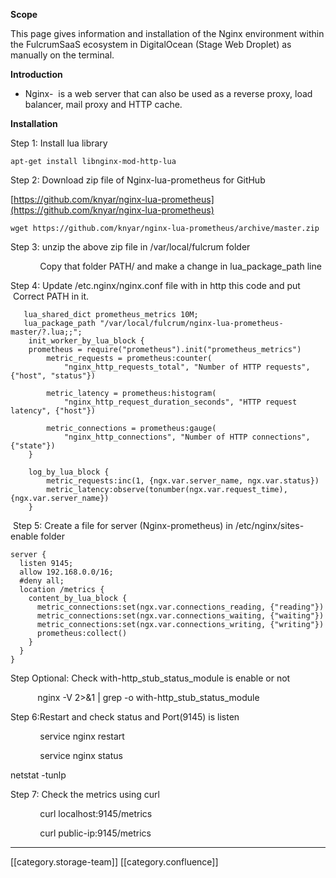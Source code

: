  **Scope** 

This page gives information and installation of the Nginx environment within the FulcrumSaaS ecosystem in DigitalOcean (Stage Web Droplet) as manually on the terminal.

 **Introduction** 


* Nginx-  is a web server that can also be used as a reverse proxy, load balancer, mail proxy and HTTP cache.



 **Installation** 

Step 1: Install lua library


```
apt-get install libnginx-mod-http-lua   
```
Step 2: Download zip file of Nginx-lua-prometheus for GitHub

[https://github.com/knyar/nginx-lua-prometheus](https://github.com/knyar/nginx-lua-prometheus)


```
wget https://github.com/knyar/nginx-lua-prometheus/archive/master.zip
```
Step 3: unzip the above zip file in /var/local/fulcrum folder

            Copy that folder PATH/ and make a change in lua_package_path line

Step 4: Update /etc.nginx/nginx.conf file with in http this code and put  Correct PATH in it.


```
   lua_shared_dict prometheus_metrics 10M;
   lua_package_path "/var/local/fulcrum/nginx-lua-prometheus-master/?.lua;;";
    init_worker_by_lua_block {
    prometheus = require("prometheus").init("prometheus_metrics")
        metric_requests = prometheus:counter(
            "nginx_http_requests_total", "Number of HTTP requests", {"host", "status"})

        metric_latency = prometheus:histogram(
            "nginx_http_request_duration_seconds", "HTTP request latency", {"host"})

        metric_connections = prometheus:gauge(
            "nginx_http_connections", "Number of HTTP connections", {"state"})
    }

    log_by_lua_block {
        metric_requests:inc(1, {ngx.var.server_name, ngx.var.status})
        metric_latency:observe(tonumber(ngx.var.request_time), {ngx.var.server_name})
    }
```
 Step 5: Create a file for server (Nginx-prometheus) in /etc/nginx/sites-enable folder


```
server {
  listen 9145;
  allow 192.168.0.0/16;
  #deny all;
  location /metrics {
    content_by_lua_block {
      metric_connections:set(ngx.var.connections_reading, {"reading"})
      metric_connections:set(ngx.var.connections_waiting, {"waiting"})
      metric_connections:set(ngx.var.connections_writing, {"writing"})
      prometheus:collect()
    }
  }
}
```
Step Optional: Check with-http_stub_status_module is enable or not

            nginx -V 2>&1 | grep -o with-http_stub_status_module

Step 6:Restart and check status and Port(9145) is listen

            service nginx restart

            service nginx status

netstat -tunlp

Step 7: Check the metrics using curl

            curl localhost:9145/metrics

            curl public-ip:9145/metrics







*****

[[category.storage-team]] 
[[category.confluence]] 
